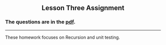 <h2 style="text-align: center"> Lesson Three Assignment</h2>

### The questions are in the [pdf](Assignment3.pdf).

----
These homework focuses on Recursion and unit testing.